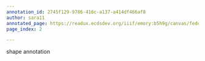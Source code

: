 ```yaml
---
annotation_id: 2745f129-9786-416c-a137-a414df466af8
author: sara11
annotated_page: https://readux.ecdsdev.org/iiif/emory:b5h9g/canvas/fedora:emory:pchch
page_index: 2

---
```

<p>shape annotation</p>